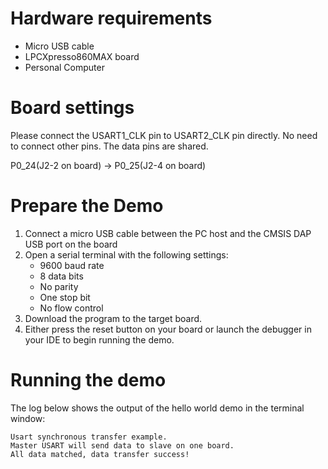 Hardware requirements
=====================
- Micro USB cable
- LPCXpresso860MAX board
- Personal Computer

Board settings
============
Please connect the USART1_CLK pin to USART2_CLK pin directly.
No need to connect other pins. The data pins are shared.

P0_24(J2-2 on board) -> P0_25(J2-4 on board)

Prepare the Demo
===============
1.  Connect a micro USB cable between the PC host and the CMSIS DAP USB port on the board
2.  Open a serial terminal with the following settings:
    - 9600 baud rate
    - 8 data bits
    - No parity
    - One stop bit
    - No flow control
3.  Download the program to the target board.
4.  Either press the reset button on your board or launch the debugger in your IDE to begin running the demo.

Running the demo
================
The log below shows the output of the hello world demo in the terminal window:
~~~~~~~~~~~~~~~~~~~~~~~~~~~~~~~~~~~
Usart synchronous transfer example.
Master USART will send data to slave on one board.
All data matched, data transfer success!

~~~~~~~~~~~~~~~~~~~~~~~~~~~~~~~~~~~
